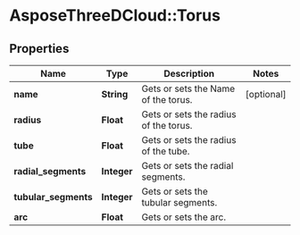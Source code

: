 # AsposeThreeDCloud::Torus

## Properties
Name | Type | Description | Notes
------------ | ------------- | ------------- | -------------
**name** | **String** | Gets or sets the Name of the torus. | [optional] 
**radius** | **Float** | Gets or sets the radius of the torus.              | 
**tube** | **Float** | Gets or sets the radius of the tube. | 
**radial_segments** | **Integer** | Gets or sets the radial segments. | 
**tubular_segments** | **Integer** | Gets or sets the tubular segments. | 
**arc** | **Float** | Gets or sets the arc. | 


